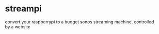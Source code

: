 streampi
========

convert your raspberrypi to a budget sonos streaming machine, controlled by a website 
